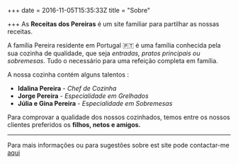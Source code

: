 +++
date = 2016-11-05T15:35:33Z
title = "Sobre"

+++
As **Receitas dos Pereiras** é um site familiar para partilhar as nossas receitas.

A família Pereira residente em Portugal 🇵🇹 é uma família conhecida pela sua cozinha de qualidade, que seja _entradas, pratos principais ou sobremesas_. Tudo o necessário para uma refeição completa em família.  

A nossa cozinha contém alguns talentos : 

* **Idalina Pereira** - _Chef de Cozinha_
* **Jorge Pereira** - _Especialidade em Grelhados_
* **Júlia e Gina Pereira** - _Especialidade em Sobremesas_

Para comprovar a qualidade dos nossos cozinhados, temos entre os nossos clientes preferidos os **filhos, netos e amigos.**

***

Para mais informações ou para sugestões sobre est site pode contactar-me [aqui](mailto:pereiraneveslucas@gmail.com)